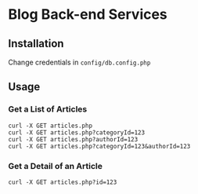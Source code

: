# Blog Back-end Services

## Installation

Change credentials in `config/db.config.php`

## Usage

### Get a List of Articles
```
curl -X GET articles.php
curl -X GET articles.php?categoryId=123
curl -X GET articles.php?authorId=123
curl -X GET articles.php?categoryId=123&authorId=123
```

### Get a Detail of an Article
```
curl -X GET articles.php?id=123
```